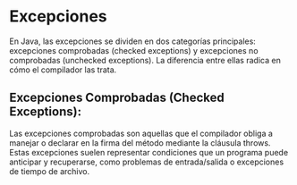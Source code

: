 <h1>Excepciones</h1>
En Java, las excepciones se dividen en dos categorías principales: excepciones comprobadas (checked exceptions) y excepciones no comprobadas (unchecked exceptions). La diferencia entre ellas radica en cómo el compilador las trata.

<h2>Excepciones Comprobadas (Checked Exceptions):</h2>
Las excepciones comprobadas son aquellas que el compilador obliga a manejar o declarar en la firma del método mediante la cláusula throws.
Estas excepciones suelen representar condiciones que un programa puede anticipar y recuperarse, como problemas de entrada/salida o excepciones de tiempo de archivo.

